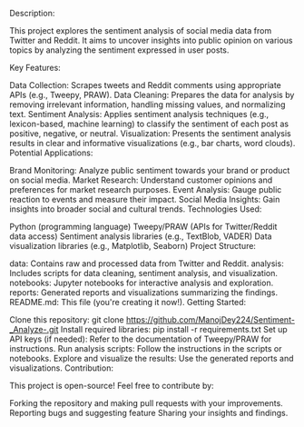 Description:

This project explores the sentiment analysis of social media data from Twitter and Reddit. It aims to uncover insights into public opinion on various topics by analyzing the sentiment expressed in user posts.

Key Features:

Data Collection: Scrapes tweets and Reddit comments using appropriate APIs (e.g., Tweepy, PRAW).
Data Cleaning: Prepares the data for analysis by removing irrelevant information, handling missing values, and normalizing text.
Sentiment Analysis: Applies sentiment analysis techniques (e.g., lexicon-based, machine learning) to classify the sentiment of each post as positive, negative, or neutral.
Visualization: Presents the sentiment analysis results in clear and informative visualizations (e.g., bar charts, word clouds).
Potential Applications:

Brand Monitoring: Analyze public sentiment towards your brand or product on social media.
Market Research: Understand customer opinions and preferences for market research purposes.
Event Analysis: Gauge public reaction to events and measure their impact.
Social Media Insights: Gain insights into broader social and cultural trends.
Technologies Used:

Python (programming language)
Tweepy/PRAW (APIs for Twitter/Reddit data access)
Sentiment analysis libraries (e.g., TextBlob, VADER)
Data visualization libraries (e.g., Matplotlib, Seaborn)
Project Structure:

data: Contains raw and processed data from Twitter and Reddit.
analysis: Includes scripts for data cleaning, sentiment analysis, and visualization.
notebooks: Jupyter notebooks for interactive analysis and exploration.
reports: Generated reports and visualizations summarizing the findings.
README.md: This file (you're creating it now!).
Getting Started:

Clone this repository: git clone https://github.com/ManojDey224/Sentiment-_Analyze-.git
Install required libraries: pip install -r requirements.txt
Set up API keys (if needed): Refer to the documentation of Tweepy/PRAW for instructions.
Run analysis scripts: Follow the instructions in the scripts or notebooks.
Explore and visualize the results: Use the generated reports and visualizations.
Contribution:

This project is open-source! Feel free to contribute by:

Forking the repository and making pull requests with your improvements.
Reporting bugs and suggesting feature
Sharing your insights and findings.
